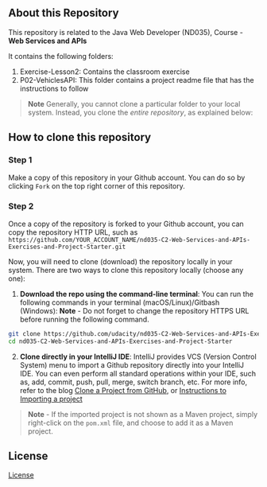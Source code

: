 ## About this Repository
This repository is related to the Java Web Developer (ND035), Course - **Web Services and APIs**

It contains the following folders:
1. Exercise-Lesson2: Contains the classroom exercise
2. P02-VehiclesAPI: This folder contains a project readme file that has the instructions to follow

>**Note** Generally, you cannot clone a particular folder to your local system. Instead, you clone the *entire repository*, as explained below:

## How to clone this repository
### Step 1
Make a copy of this repository in your Github account. You can do so by clicking `Fork` on the top right corner of this repository. 


### Step 2
Once a copy of the repository is forked to your Github account, you can copy the repository HTTP URL, such as `https://github.com/YOUR_ACCOUNT_NAME/nd035-C2-Web-Services-and-APIs-Exercises-and-Project-Starter.git`


Now, you will need to clone (download) the repository locally in your system. There are two ways to clone this repository locally (choose any one):
1. **Download the repo using the command-line terminal**:
You can run the following commands in your terminal (macOS/Linux)/Gitbash (Windows):
**Note** - Do not forget to change the repository HTTPS URL before running the following command. 
```bash
git clone https://github.com/udacity/nd035-C2-Web-Services-and-APIs-Exercises-and-Project-Starter.git
cd nd035-C2-Web-Services-and-APIs-Exercises-and-Project-Starter
```



2. **Clone directly in your IntelliJ IDE**: 
IntelliJ provides VCS (Version Control System) menu to import a Github repository directly into your IntelliJ IDE. You can even perform all standard operations within your IDE, such as, add, commit, push, pull, merge, switch branch, etc. For more info, refer to the blog [Clone a Project from GitHub](https://blog.jetbrains.com/idea/2020/10/clone-a-project-from-github/), or [Instructions to Importing a project ](https://www.jetbrains.com/help/idea/import-project-or-module-wizard.html)

>**Note** - If the imported project is not shown as a Maven project, simply right-click on the `pom.xml` file, and choose to add it as a Maven project.


## License
[License](LICENSE.txt)
